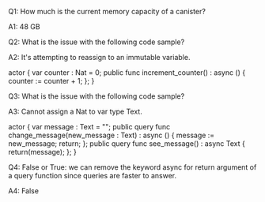 Q1: How much is the current memory capacity of a canister?

A1: 48 GB

Q2: What is the issue with the following code sample?

A2: It's attempting to reassign to an immutable variable. 

actor { var counter : Nat = 0; public func increment_counter() : async () { counter := counter + 1; }; }

Q3: What is the issue with the following code sample?

A3: Cannot assign a Nat to var type Text. 

actor { var message : Text = "";
public query func change_message(new_message : Text) : async () { message := new_message; return; };
public query func see_message() : async Text { return(message); }; }

Q4: False or True: we can remove the keyword async for return argument of a query function since queries are faster to answer.

A4: False